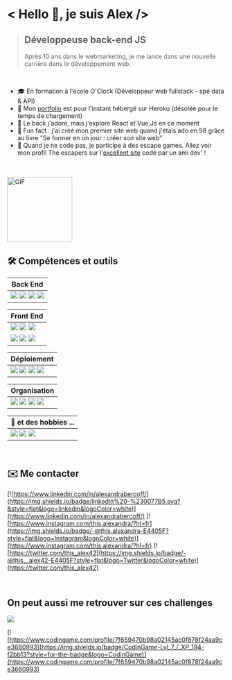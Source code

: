 # **< Hello 👋, je suis Alex />**
> ## Développeuse back-end JS
>Après 10 ans dans le webmarketing, je me lance dans une nouvelle carrière dans le développement web. 

<br />

- 🎓 En formation à l'école O'Clock (Développeur web fullstack - spé data & API)
- 📰 Mon [portfolio](https://alexandra-bercoff.herokuapp.com/) est pour l'instant hébergé sur Heroku (désolée pour le temps de chargement)
- 🔬 Le back j'adore, mais j'explore React et Vue.Js en ce moment 
- 💾 Fun fact : j'ai créé mon premier site web quand j'étais ado en 98 grâce au livre "Se former en un jour : créer son site web"
- 🔎 Quand je ne code pas, je participe à des escape games. Allez voir mon profil The escapers sur l'[excellent site](https://www.the-escapers.com/profil/alexandra-b) codé par un ami dev' !

<br/>
<br/>


<img width="150" alt="GIF" src="https://media.giphy.com/media/bZQvimlS7kuGc/giphy.gif" />

## 🛠 Compétences et outils 

|Back End|
|--|
| ![](https://img.shields.io/badge/-Node.js-05122A?style=plastic&logo=Node.js) ![](https://img.shields.io/badge/-Javascript-05122A?style=plastic&logo=JavaScript) ![](https://img.shields.io/badge/-PostgreSQL-05122A?style=plastic&logo=PostgreSQL) ![](https://img.shields.io/badge/-MongoDB-05122A?style=plastic&logo=MongoDB)|

|Front End|
|--|
|![](https://img.shields.io/badge/-Javascript-05122A?style=plastic&logo=JavaScript) ![](https://img.shields.io/badge/-HTML-05122A?style=plastic&logo=html5) ![](https://img.shields.io/badge/-CSS-05122A?style=plastic&logo=CSS3)
![](https://img.shields.io/badge/-Canva-05122A?style=flat&logo=Canva) ![](https://img.shields.io/badge/-Gimp-05122A?style=flat&logo=Gimp) ![](https://img.shields.io/badge/-Photoshop-05122A?style=flat&logo=AdobePhotoshop)|

|Déploiement|
|--|
|![](https://img.shields.io/badge/-Heroku-05122A?style=plastic&logo=Heroku) ![](https://img.shields.io/badge/-OVH-05122A?style=plastic&logo=OVH) ![](https://img.shields.io/badge/-Git-05122A?style=flat&logo=Git) ![](https://img.shields.io/badge/-Github-05122A?style=flat&logo=GitHub)|


|Organisation|
|--| 
|![](https://img.shields.io/badge/-Trello-05122A?style=flat&logo=Trello) ![](https://img.shields.io/badge/-Notion-05122A?style=flat&logo=Notion) ![](https://img.shields.io/badge/-Slack-05122A?style=flat&logo=Slack) ![](https://img.shields.io/badge/-Discord-05122A?style=flat&logo=Discord)|


|🎲 et des hobbies ...|
|--| 
|![](https://img.shields.io/badge/-RaspberryPi-05122A?style=plastic&logo=RaspberryPi) ![](https://img.shields.io/badge/-Arduino-05122A?style=plastic&logo=Arduino) ![](https://img.shields.io/badge/-Thymio-05122A?style=plastic&logo=Thymio)|

<br/>

## ✉️ Me contacter 


[![https://www.linkedin.com/in/alexandrabercoff/](https://img.shields.io/badge/linkedin%20-%230077B5.svg?&style=flat&logo=linkedin&logoColor=white)](https://www.linkedin.com/in/alexandrabercoff/)
[![https://www.instagram.com/this.alexandra/?hl=fr](https://img.shields.io/badge/-@this.alexandra-E4405F?style=flat&logo=Instagram&logoColor=white)](https://www.instagram.com/this.alexandra/?hl=fr)
[![https://twitter.com/this_alex42](https://img.shields.io/badge/-@this__alex42-E4405F?style=flat&logo=Twitter&logoColor=white)](https://twitter.com/this_alex42)


</br>

## On peut aussi me retrouver sur ces challenges


![](https://www.codewars.com/users/Alekiel42/badges/large)

[![https://www.codingame.com/profile/7f659470b98a02145ac0f878f24aa9ce3660993](https://img.shields.io/badge/CodinGame-Lvl_7_/_XP_194-f2bb13?style=for-the-badge&logo=CodinGame)](https://www.codingame.com/profile/7f659470b98a02145ac0f878f24aa9ce3660993)